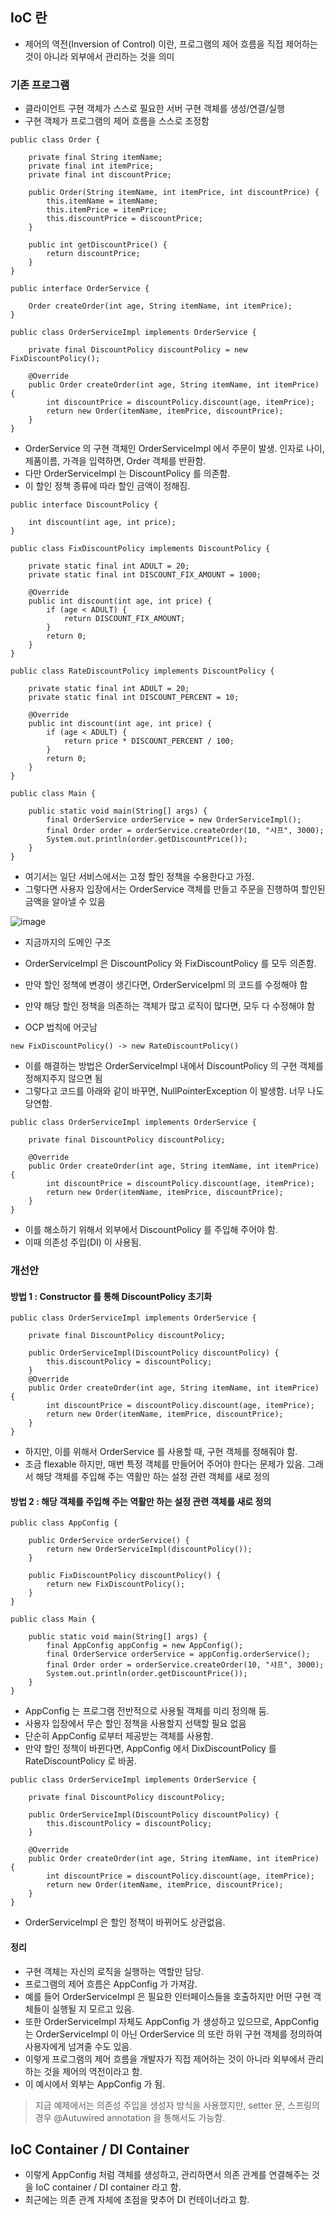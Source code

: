 ## IoC 란
- 제어의 역전(Inversion of Control) 이란, 프로그램의 제어 흐름을 직접 제어하는 것이 아니라 외부에서 관리하는 것을 의미
### 기존 프로그램
- 클라이언트 구현 객체가 스스로 필요한 서버 구현 객체를 생성/연결/실행
- 구현 객체가 프로그램의 제어 흐름을 스스로 조정함

```
public class Order {

    private final String itemName;
    private final int itemPrice;
    private final int discountPrice;

    public Order(String itemName, int itemPrice, int discountPrice) {
        this.itemName = itemName;
        this.itemPrice = itemPrice;
        this.discountPrice = discountPrice;
    }

    public int getDiscountPrice() {
        return discountPrice;
    }
}

public interface OrderService {

    Order createOrder(int age, String itemName, int itemPrice);
}

public class OrderServiceImpl implements OrderService {

    private final DiscountPolicy discountPolicy = new FixDiscountPolicy();

    @Override
    public Order createOrder(int age, String itemName, int itemPrice) {
        int discountPrice = discountPolicy.discount(age, itemPrice);
        return new Order(itemName, itemPrice, discountPrice);
    }
}
```
- OrderService 의 구현 객체인  OrderServiceImpl 에서 주문이 발생. 인자로 나이, 제품이름, 가격을 입력하면, Order 객체를 반환함.
- 다만 OrderServiceImpl 는 DiscountPolicy 를 의존함.
- 이 할인 정책 종류에 따라 할인 금액이 정해짐.

```
public interface DiscountPolicy {

    int discount(int age, int price);
}

public class FixDiscountPolicy implements DiscountPolicy {

    private static final int ADULT = 20;
    private static final int DISCOUNT_FIX_AMOUNT = 1000;

    @Override
    public int discount(int age, int price) {
        if (age < ADULT) {
            return DISCOUNT_FIX_AMOUNT;
        }
        return 0;
    }
}

public class RateDiscountPolicy implements DiscountPolicy {

    private static final int ADULT = 20;
    private static final int DISCOUNT_PERCENT = 10;

    @Override
    public int discount(int age, int price) {
        if (age < ADULT) {
            return price * DISCOUNT_PERCENT / 100;
        }
        return 0;
    }
}
```
```
public class Main {

    public static void main(String[] args) {
        final OrderService orderService = new OrderServiceImpl();
        final Order order = orderService.createOrder(10, "샤프", 3000);
        System.out.println(order.getDiscountPrice());
    }
}
```
- 여기서는 일단 서비스에서는 고정 할인 정책을 수용한다고 가정.
- 그렇다면 사용자 입장에서는 OrderService 객체를 만들고 주문을 진행하여 할인된 금액을 알아낼 수 있음

![image](https://user-images.githubusercontent.com/109256744/189495451-11ed8d2e-9599-4a89-bc6f-60d6af894224.png)

- 지금까지의 도메인 구조
- OrderServiceImpl 은 DiscountPolicy 와 FixDiscountPolicy 를 모두 의존함. 

- 만약 할인 정책에 변경이 생긴다면, OrderServiceIpml 의 코드를 수정해야 함
- 만약 해당 할인 정책을 의존하는 객체가 많고 로직이 많다면, 모두 다 수정해야 함
- OCP 법칙에 어긋남
```
new FixDiscountPolicy() -> new RateDiscountPolicy()
```

- 이를 해결하는 방법은 OrderServiceImpl 내에서 DiscountPolicy 의 구현 객체를 정해지주지 않으면 됨
- 그렇다고 코드를 아래와 같이 바꾸면, NullPointerException 이 발생함. 너무 나도 당연함.

```
public class OrderServiceImpl implements OrderService {

    private final DiscountPolicy discountPolicy;

    @Override
    public Order createOrder(int age, String itemName, int itemPrice) {
        int discountPrice = discountPolicy.discount(age, itemPrice);
        return new Order(itemName, itemPrice, discountPrice);
    }
}
```

- 이를 해소하기 위해서 외부에서 DiscountPolicy 를 주입해 주어야 함.
- 이때 의존성 주입(DI) 이 사용됨. 
### 개선안

#### 방법 1 :  Constructor 를 통해 DiscountPolicy 초기화

```
public class OrderServiceImpl implements OrderService {

    private final DiscountPolicy discountPolicy;

    public OrderServiceImpl(DiscountPolicy discountPolicy) {
        this.discountPolicy = discountPolicy;
    }
    @Override
    public Order createOrder(int age, String itemName, int itemPrice) {
        int discountPrice = discountPolicy.discount(age, itemPrice);
        return new Order(itemName, itemPrice, discountPrice);
    }
}
```
- 하지만, 이를 위해서 OrderService 를 사용할 때, 구현 객체를 정해줘야 함. 
- 조금 flexable 하지만, 매번 특정 객체를 만들어어 주어야 한다는 문제가 있음. 그래서 해당 객체를 주입해 주는 역활만 하는 설정 관련 객체를 새로 정의

#### 방법 2 : 해당 객체를 주입해 주는 역활만 하는 설정 관련 객체를 새로 정의
```
public class AppConfig {

    public OrderService orderService() {
        return new OrderServiceImpl(discountPolicy());
    }

    public FixDiscountPolicy discountPolicy() {
        return new FixDiscountPolicy();
    }
}

public class Main {

    public static void main(String[] args) {
        final AppConfig appConfig = new AppConfig();
        final OrderService orderService = appConfig.orderService();
        final Order order = orderService.createOrder(10, "샤프", 3000);
        System.out.println(order.getDiscountPrice());
    }
}
```
- AppConfig 는 프로그램 전반적으로 사용될 객체를 미리 정의해 둠. 
- 사용자 입장에서 무슨 할인 정책을 사용할지 선택할 필요 없음
- 단순히 AppConfig 로부터 제공받는 객체를 사용함. 
- 만약 할인 정책이 바뀐다면, AppConfig 에서 DixDiscountPolicy 를 RateDiscountPolicy 로 바꿈. 

```
public class OrderServiceImpl implements OrderService {

    private final DiscountPolicy discountPolicy;

    public OrderServiceImpl(DiscountPolicy discountPolicy) {
        this.discountPolicy = discountPolicy;
    }

    @Override
    public Order createOrder(int age, String itemName, int itemPrice) {
        int discountPrice = discountPolicy.discount(age, itemPrice);
        return new Order(itemName, itemPrice, discountPrice);
    }
}
```
- OrderServiceImpl 은 할인 정책이 바뀌어도 상관없음. 
#### 정리
- 구현 객체는 자신의 로직을 실행하는 역할만 담당.
- 프로그램의 제어 흐름은 AppConfig 가 가져감.
- 예를 들어 OrderServiceImpl 은 필요한 인터페이스들을 호출하지만 어떤 구현 객체들이 실행될 지 모르고 있음.
- 또한 OrderServiceImpl 자체도 AppConfig 가 생성하고 있으므로, AppConfig 는 OrderServiceImpl 이 아닌 OrderService 의 또란 하위 구현 객체를 정의하여 사용자에게 넘겨줄 수도 있음. 
- 이렇게 프로그램의 제어 흐름을 개발자가 직접 제어하는 것이 아니라 외부에서 관리하는 것을 제어의 역전이라고 함. 
- 이 예시에서 외부는 AppConfig 가 됨. 

> 지금 예제에서는 의존성 주입을 생성자 방식을 사용했지만, setter 문, 스프링의 경우 @Autuwired annotation 을 통해서도 가능함.

## IoC Container / DI Container
- 이렇게 AppConfig 처럼 객체를 생성하고, 관리하면서 의존 관계를 연결해주는 것을 IoC container / DI container 라고 함. 
- 최근에는 의존 관계 자체에 초점을 맞추어 DI 컨테이너라고 함.


